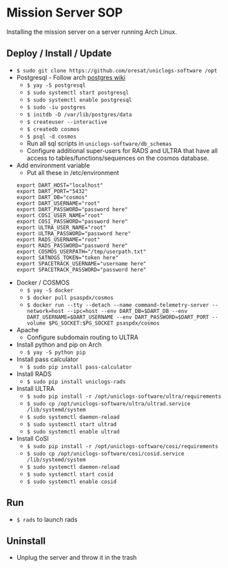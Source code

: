 # Mission Server SOP
Installing the mission server on a server running Arch Linux.

## Deploy / Install / Update
- `$ sudo git clone https://github.com/oresat/uniclogs-software /opt`
- Postgresql - Follow arch [postgres wiki]
    - `$ yay -S postgresql`
    - `$ sudo systemctl start postgresql`
    - `$ sudo systemctl enable postgresql`
    - `$ sudo -iu postgres`
    - `$ initdb -D /var/lib/postgres/data`
    - `$ createuser --interactive`
    - `$ createdb cosmos`
    - `$ psql -d cosmos`
    - Run all sql scripts in `uniclogs-software/db_schemas`
    - Configure additional super-users for RADS and ULTRA that have all access to tables/functions/sequences on the cosmos database.
- Add environment variable
    - Put all these in /etc/environment
    ```
    export DART_HOST="localhost"
    export DART_PORT="5432"
    export DART_DB="cosmos"
    export DART_USERNAME="root"
    export DART_PASSWORD="password here"
    export COSI_USER_NAME="root"
    export COSI_PASSWORD="password here"
    export ULTRA_USER_NAME="root"
    export ULTRA_PASSWORD="password here"
    export RADS_USERNAME="root"
    export RADS_PASSWORD="password here"
    export COSMOS_USERPATH="/tmp/userpath.txt"
    export SATNOGS_TOKEN="token here"
    export SPACETRACK_USERNAME="username here"
    export SPACETRACK_PASSWORD="password here"
    ```
- Docker / COSMOS
    - `$ yay -S docker`
    - `$ docker pull psaspdx/cosmos`
    - `$ docker run --tty --detach --name command-telemetry-server --network=host --ipc=host --env DART_DB=$DART_DB --env DART_USERNAME=$DART_USERNAME --env DART_PASSWORD=$DART_PORT --volume $PG_SOCKET:$PG_SOCKET psaspdx/cosmos`
- Apache
    - Configure subdomain routing to ULTRA
- Install python and pip on Arch
    - `$ yay -S python pip`
- Install pass calculator
    - `$ sudo pip install pass-calculator`
- Install RADS
    - `$ sudo pip install uniclogs-rads`
- Install ULTRA
    - `$ sudo pip install -r /opt/uniclogs-software/ultra/requirements`
    - `$ sudo cp /opt/uniclogs-software/ultra/ultrad.service /lib/systemd/system`
    - `$ sudo systemctl daemon-reload`
    - `$ sudo systemctl start ultrad`
    - `$ sudo systemctl enable ultrad`
- Install CoSI
    - `$ sudo pip install -r /opt/uniclogs-software/cosi/requirements`
    - `$ sudo cp /opt/uniclogs-software/cosi/cosid.service /lib/systemd/system`
    - `$ sudo systemctl daemon-reload`
    - `$ sudo systemctl start cosid`
    - `$ sudo systemctl enable cosid`

## Run
- `$ rads` to launch rads

## Uninstall 
- Unplug the server and throw it in the trash


[postgres wiki]:https://wiki.archlinux.org/index.php/PostgreSQL
